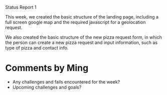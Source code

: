 Status Report 1

This week, we created the basic structure of the landing page,
including a full screen google map and the required javascript
for a geolocation request.

We also created the basic structure of the new pizza request
form, in which the person can create a new pizza request and
input information, such as type of pizza and contact info.

# Comments by Ming
* Any challenges and fails encountered for the week?
* Upcoming challenges and goals?
